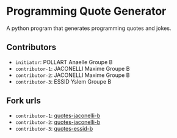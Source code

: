 # Programming Quote Generator

A python program that generates programming quotes and jokes.

## Contributors
- `initiator`: POLLART Anaelle Groupe B
- `contributor-1`: JACONELLI Maxime Groupe B
- `contributor-2`: JACONELLI Maxime Groupe B 
- `contributor-3`: ESSID Yslem Groupe B 

## Fork urls
- `contributor-1`: [quotes-jaconelli-b](https://github.com/maxime-jcnl/quotes-jaconelli-b.git)
- `contributor-2`: [quotes-jaconelli-b](url-2)
- `contributor-3`: [quotes-essid-b](url-3)
